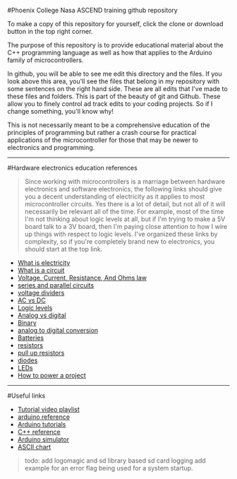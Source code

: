 #Phoenix College Nasa ASCEND training github repository

To make a copy of this repository for yourself, click the clone or download button in the top right corner.

The purpose of this repository is to provide educational material about the C++ programming language as well as how that applies to the Arduino family of microcontrollers.

In github, you will be able to see me edit this directory and the files. If you look above this area, you'll see the files that belong in my repository with some sentences on the right hand side. These are all edits that I've made to these files and folders. This is part of the beauty of git and Github. These allow you to finely control ad track edits to your coding projects. So if I change something, you'll know why!

This is not necessarily meant to be a comprehensive education of the principles of programming but rather a crash course for practical applications of the microcontroller for those that may be newer to electronics and programming.



---

#Hardware electronics education references
>Since working with microcontrollers is a marriage between hardware electronics and software electronics, the following links should give you a decent understanding of electricity as it applies to most microcontroller circuits. Yes there is a lot of detail, but not all of it will necessarily be relevant all of the time. For example, most of the time I'm not thinking about logic levels at all, but if I'm trying to make a 5V board talk to a 3V board, then I'm paying close attention to how I wire up things with respect to logic levels. I've organized these links by complexity, so if you're completely brand new to electronics, you should start at the top link.

- [What is electricity](https://goo.gl/Ci8llI)
- [What is a circuit](https://goo.gl/Vy6rWI)
- [Voltage, Current, Resistance, And Ohms law](https://goo.gl/sQPJ09)
- [series and parallel circuits](https://goo.gl/XbJZII)
- [voltage dividers](https://goo.gl/NPecLf)
- [AC vs DC](https://goo.gl/iTfvuZ)
- [Logic levels](https://goo.gl/Vam1bg)
- [Analog vs digital](https://goo.gl/ypE6zZ)
- [Binary](https://goo.gl/5jeSUQ)
- [analog to digital conversion](https://goo.gl/H27hx5)
- [Batteries](https://goo.gl/ByXefr)
- [resistors](https://goo.gl/yGYLjd)
- [pull up resistors](https://goo.gl/cm922C)
- [diodes](https://goo.gl/ULDYds)
- [LEDs](https://goo.gl/l3hy9W)
- [How to power a project](https://goo.gl/z5ESu8)



---

#Useful links
- [Tutorial video playlist](https://www.youtube.com/playlist?list=PL25XRuJYibU9oZYxqpnBtaXeQszfYavCX "Be kind, rewind...")
- [arduino reference](https://www.arduino.cc/en/Reference/HomePage)
- [Arduino tutorials](https://www.arduino.cc/en/Tutorial/HomePage)
- [C++ reference](http://www.cplusplus.com/)
- [Arduino simulator](https://circuits.io/ "in case you don't have an arduino or want to confirm how it would work on hardware")
- [ASCII chart](https://www.arduino.cc/en/Reference/ASCIIchart)




>todo:
>add logomagic and sd library based sd card logging
>add example for an error flag being used for a system startup.
